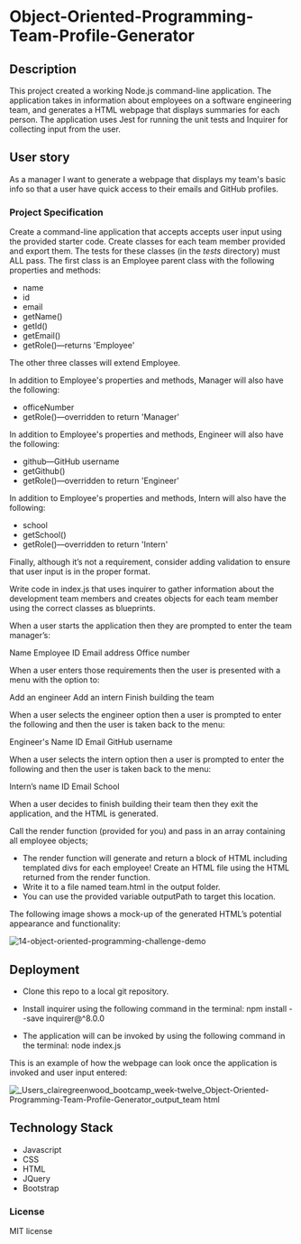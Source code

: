 # Object-Oriented-Programming-Team-Profile-Generator

## Description

This project created a working Node.js command-line application. The application takes in information about employees on a software engineering team, and generates a HTML webpage that displays summaries for each person. The application uses Jest for running the unit tests and Inquirer for collecting input from the user.

## User story

As a manager I want to generate a webpage that displays my team's basic info so that a user have quick access to their emails and GitHub profiles.

### Project Specification

Create a command-line application that accepts accepts user input using the provided starter code.
Create classes for each team member provided and export them. The tests for these classes (in the _tests_ directory) must ALL pass.
The first class is an Employee parent class with the following properties and methods:
 - name
 - id
 - email
 - getName()
 - getId()
 - getEmail()
 - getRole()—returns 'Employee'

The other three classes will extend Employee.

In addition to Employee's properties and methods, Manager will also have the following:
 - officeNumber
 - getRole()—overridden to return 'Manager'
 
In addition to Employee's properties and methods, Engineer will also have the following:
 - github—GitHub username
 - getGithub()
 - getRole()—overridden to return 'Engineer'

In addition to Employee's properties and methods, Intern will also have the following:
 - school
 - getSchool()
 - getRole()—overridden to return 'Intern'

Finally, although it’s not a requirement, consider adding validation to ensure that user input is in the proper format.

Write code in index.js that uses inquirer to gather information about the development team members and creates objects for each team member using the correct classes as blueprints.

When a user starts the application then they are prompted to enter the team manager’s:

Name
Employee ID
Email address
Office number

When a user enters those requirements then the user is presented with a menu with the option to:

Add an engineer
Add an intern
Finish building the team

When a user selects the engineer option then a user is prompted to enter the following and then the user is taken back to the menu:

Engineer's Name
ID
Email
GitHub username

When a user selects the intern option then a user is prompted to enter the following and then the user is taken back to the menu:

Intern’s name
ID
Email
School

When a user decides to finish building their team then they exit the application, and the HTML is generated.

Call the render function (provided for you) and pass in an array containing all employee objects;
 - The render function will generate and return a block of HTML including templated divs for each employee!
Create an HTML file using the HTML returned from the render function.
 - Write it to a file named team.html in the output folder.
 - You can use the provided variable outputPath to target this location.

The following image shows a mock-up of the generated HTML’s potential appearance and functionality:

![14-object-oriented-programming-challenge-demo](https://user-images.githubusercontent.com/118351853/223426068-b3a39b28-0d99-408f-a62e-67c86be09f41.png)

## Deployment

 - Clone this repo to a local git repository.
 - Install inquirer using the following command in the terminal:
   npm install --save inquirer@^8.0.0

 - The application will can be invoked by using the following command in the terminal:
   node index.js

This is an example of how the webpage can look once the application is invoked and user input entered:

![_Users_clairegreenwood_bootcamp_week-twelve_Object-Oriented-Programming-Team-Profile-Generator_output_team html](https://user-images.githubusercontent.com/118351853/223426561-765555df-23ee-45c7-a376-003729d5475d.png)


## Technology Stack

- Javascript
- CSS
- HTML
- JQuery
- Bootstrap

### License

MIT license 
